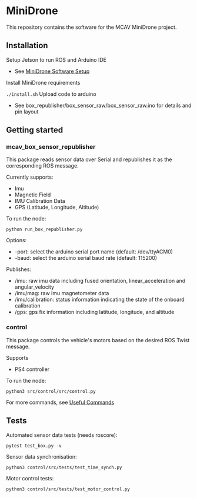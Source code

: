 # MiniDrone 

This repository contains the software for the MCAV MiniDrone project.

## Installation

Setup Jetson to run ROS and Arduino IDE
- See [MiniDrone Software Setup](https://docs.google.com/document/u/1/d/16hTuHI0GkWB7Fz8jkYoRb6zCtv_vSotQT3AZyo3yxcA/edit?usp=drive_web&ouid=101896295474612094790)

Install MiniDrone requirements

``` ./install.sh ```
Upload code to arduino
- See box_republisher/box_sensor_raw/box_sensor_raw.ino for details and pin layout

## Getting started

### mcav_box_sensor_republisher
This package reads sensor data over Serial and republishes it as the corresponding ROS message.

Currently supports:
- Imu
- Magnetic Field
- IMU Calibration Data
- GPS (Latitude, Longitude, Altitude)

To run the node:

` python run_box_republisher.py `

Options:
- -port: select the arduino serial port name (default: /dev/ttyACM0)
- -baud: select the arduino serial baud rate (default: 115200)

Publishes:
- /imu: raw imu data including fused orientation, linear_acceleration and angular_velocity
- /imu/mag: raw imu magnetometer data
- /imu/calibration: status information indicating the state of the onboard calibration
- /gps: gps fix information including latitude, longitude, and altitude


### control
This package controls the vehicle's motors based on the desired ROS Twist message.

Supports
- PS4 controller

To run the node:

` python3 src/control/src/control.py `

For more commands, see [Useful Commands](/useful_cmds.md)

## Tests

Automated sensor data tests (needs roscore):

` pytest test_box.py -v `

Sensor data synchronisation:

` python3 control/src/tests/test_time_synch.py `

Motor control tests:

` python3 control/src/tests/test_motor_control.py `
